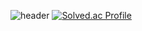 ![header](https://capsule-render.vercel.app/api?type=cylinder&color=gradient&theme=gruvbox_light&height=40&section=header&text=No%20pain,%20No%20gain&_&&desc=&fontSize=20)
[![Solved.ac Profile](http://mazassumnida.wtf/api/v2/generate_badge?boj=smilehee18)](https://solved.ac/smilehee18/)


